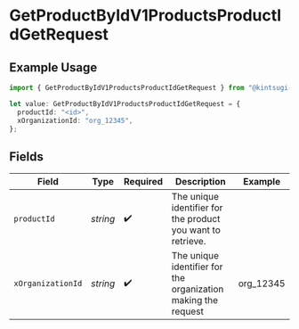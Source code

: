 # GetProductByIdV1ProductsProductIdGetRequest

## Example Usage

```typescript
import { GetProductByIdV1ProductsProductIdGetRequest } from "@kintsugi-tax/tax-platform-sdk/models/operations";

let value: GetProductByIdV1ProductsProductIdGetRequest = {
  productId: "<id>",
  xOrganizationId: "org_12345",
};
```

## Fields

| Field                                                         | Type                                                          | Required                                                      | Description                                                   | Example                                                       |
| ------------------------------------------------------------- | ------------------------------------------------------------- | ------------------------------------------------------------- | ------------------------------------------------------------- | ------------------------------------------------------------- |
| `productId`                                                   | *string*                                                      | :heavy_check_mark:                                            | The unique identifier for the product you want to retrieve.   |                                                               |
| `xOrganizationId`                                             | *string*                                                      | :heavy_check_mark:                                            | The unique identifier for the organization making the request | org_12345                                                     |